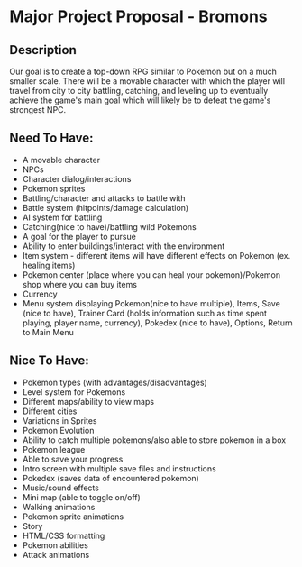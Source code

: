 # Major Project Proposal - Bromons

## Description
Our goal is to create a top-down RPG similar to Pokemon but on a much smaller scale. There will be a movable character with which the player will travel from city to city battling, catching, and leveling up to eventually achieve the game's main goal which will likely be to defeat the game's strongest NPC.

## Need To Have:
- A movable character
- NPCs
- Character dialog/interactions
- Pokemon sprites
- Battling/character and attacks to battle with
- Battle system (hitpoints/damage calculation)
- AI system for battling
- Catching(nice to have)/battling wild Pokemons
- A goal for the player to pursue
- Ability to enter buildings/interact with the environment
- Item system - different items will have different effects on Pokemon (ex. healing items)
- Pokemon center (place where you can heal your pokemon)/Pokemon shop where you can buy items
- Currency
- Menu system displaying Pokemon(nice to have multiple), Items, Save (nice to have), Trainer Card (holds information such as time spent playing, player name, currency), Pokedex (nice to have), Options, Return to Main Menu

## Nice To Have:
- Pokemon types (with advantages/disadvantages)
- Level system for Pokemons
- Different maps/ability to view maps
- Different cities
- Variations in Sprites
- Pokemon Evolution
- Ability to catch multiple pokemons/also able to store pokemon in a box
- Pokemon league
- Able to save your progress
- Intro screen with multiple save files and instructions
- Pokedex (saves data of encountered pokemon)
- Music/sound effects
- Mini map (able to toggle on/off)
- Walking animations
- Pokemon sprite animations
- Story
- HTML/CSS formatting
- Pokemon abilities
- Attack animations